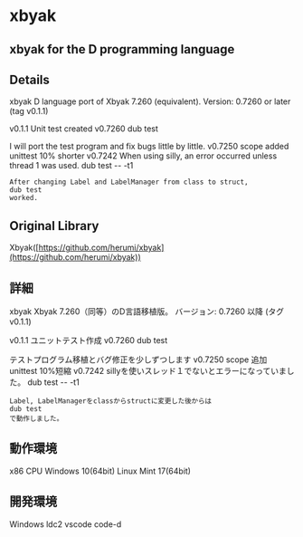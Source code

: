 xbyak
=====================================================
xbyak for the D programming language
-----------------------------------------------------
Details
----
xbyak D language port of Xbyak 7.260 (equivalent).
Version: 0.7260 or later (tag v0.1.1)


v0.1.1 Unit test created
v0.7260
    dub test

I will port the test program and fix bugs little by little.
v0.7250 scope added unittest 10% shorter
v0.7242 
    When using silly, an error occurred unless thread 1 was used.
    dub test -- -t1
    
    After changing Label and LabelManager from class to struct,
    dub test
    worked.

Original Library
------------
Xbyak([https://github.com/herumi/xbyak](https://github.com/herumi/xbyak))  




詳細
----
xbyak Xbyak 7.260（同等）のD言語移植版。
バージョン: 0.7260 以降 (タグ v0.1.1)

v0.1.1 ユニットテスト作成
v0.7260
    dub test

テストプログラム移植とバグ修正を少しずつします
v0.7250 scope 追加　unittest 10%短縮
v0.7242 
    sillyを使いスレッド１でないとエラーになっていました。
    dub test -- -t1
    
    Label, LabelManagerをclassからstructに変更した後からは
    dub test
    で動作しました。


動作環境
--------
 x86 CPU
 Windows 10(64bit)
 Linux Mint 17(64bit)

開発環境
--------
Windows
 ldc2
 vscode code-d
